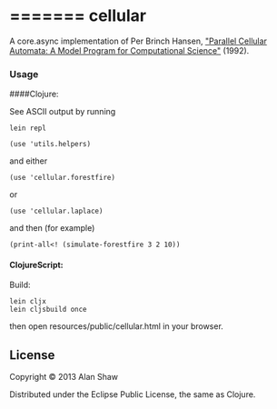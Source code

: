 =======
cellular
========

A core.async implementation of Per Brinch Hansen,
["Parallel Cellular Automata: A Model Program for Computational Science"](http://surface.syr.edu/eecs_techreports/167) (1992).

### Usage

####Clojure:

See ASCII output by running
```
lein repl
```

```
(use 'utils.helpers)
```
and either
```
(use 'cellular.forestfire)
```
or
```
(use 'cellular.laplace)
```
and then (for example)
```
(print-all<! (simulate-forestfire 3 2 10))
```

#### ClojureScript:

Build:
```
lein cljx
lein cljsbuild once
```
then open resources/public/cellular.html in your browser.

## License

Copyright © 2013 Alan Shaw

Distributed under the Eclipse Public License, the same as Clojure.
